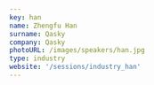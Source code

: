 ```yaml
---
key: han
name: Zhengfu Han
surname: Qasky
company: Qasky
photoURL: /images/speakers/han.jpg
type: industry
website: '/sessions/industry_han'
---
```

